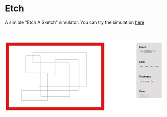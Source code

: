 # Etch

A simiple "Etch A Sketch" simulator. You can try the simulation [here](https://etchio.netlify.app/).

<br>
<br>
<img src="photos/page.png">
